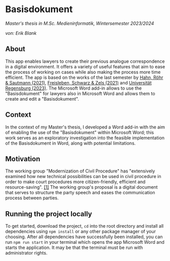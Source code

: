 # Basisdokument

_Master's thesis in M.Sc. Medieninformatik, Wintersemester 2023/2024_

_von: Erik Blank_

## About

This app enables lawyers to create their previous analogue correspondence in a digital environment. It offers a variety of useful features that aim to ease the process of working on cases while also making the process more time efficient. The app is based on the works of the last semester by [Hahn, Röhr & Sautmann (2021)](https://github.com/kindOfCurly/PS-Basisdokument/wiki/Projekt-Log), [Freisleben, Schwarz & Zels (2021)](https://elearning.uni-regensburg.de/mod/resource/view.php?id=2172773) and [Universität Regensburg (2023)](https://github.com/UniRegensburg/basisdokument). The Microsoft Word add-in allows to use the "Basisdokument" for lawyers also in Microsoft Word and allows them to create and edit a "Basisdokument".

## Context

In the context of my Master's thesis, I developed a Word add-in with the aim of enabling the use of the "Basisdokument" within Microsoft Word; this work serves as an exploratory investigation into the feasible implementation of the Basisdokument in Word, along with potential limitations.

## Motivation

The working group "Modernization of Civil Procedure" has "extensively examined how new technical possibilities can be used in civil procedure in order to make court procedures more citizen-friendly, efficient and resource-saving". [[1]](https://www.brak.de/newsroom/newsletter/nachrichten-aus-berlin/2021/ausgabe-2-2021-v-2712021/modernisierung-des-zivilprozesses-diskussionspapier-der-olg-praesidenten/)
The working group's proposal is a digital document that serves to structure the party speech and eases the communication process between parties.

## Running the project locally

To get started, download the project, `cd` into the root directory and install all dependencies using `npm install` or any other package manager of your choosing. After all dependencies have successfully been installed, you can run `npm run start` in your terminal which opens the app Microsoft Word and starts the application. It may be that the terminal must be run with administrator rights.

